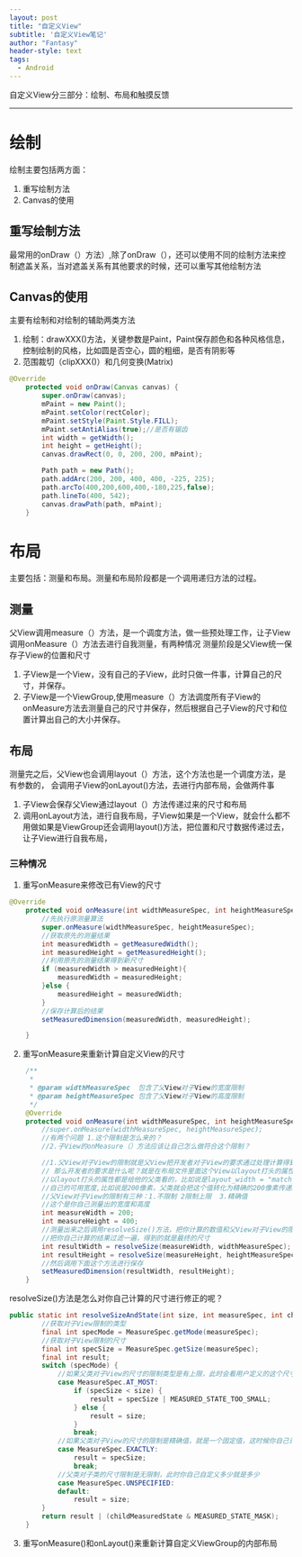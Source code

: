 ```yaml
---
layout: post
title: "自定义View"
subtitle: '自定义View笔记'
author: "Fantasy"
header-style: text
tags:
  - Android
---
```


自定义View分三部分：绘制、布局和触摸反馈

---
# 绘制
绘制主要包括两方面：
1. 重写绘制方法
2. Canvas的使用

## 重写绘制方法
最常用的onDraw（）方法）,除了onDraw（），还可以使用不同的绘制方法来控制遮盖关系，当对遮盖关系有其他要求的时候，还可以重写其他绘制方法

## Canvas的使用
主要有绘制和对绘制的辅助两类方法
1. 绘制：drawXXX()方法，关键参数是Paint，Paint保存颜色和各种风格信息，控制绘制的风格，比如圆是否空心，圆的粗细，是否有阴影等
2. 范围裁切（clipXXX()）和几何变换(Matrix)
``` java
@Override
    protected void onDraw(Canvas canvas) {
        super.onDraw(canvas);
        mPaint = new Paint();
        mPaint.setColor(rectColor);
        mPaint.setStyle(Paint.Style.FILL);
        mPaint.setAntiAlias(true);//是否有锯齿
        int width = getWidth();
        int height = getHeight();
        canvas.drawRect(0, 0, 200, 200, mPaint);

        Path path = new Path();
        path.addArc(200, 200, 400, 400, -225, 225);
        path.arcTo(400,200,600,400,-180,225,false);
        path.lineTo(400, 542);
        canvas.drawPath(path, mPaint);
    }
``` 

# 布局
主要包括：测量和布局。测量和布局阶段都是一个调用递归方法的过程。

## 测量
父View调用measure（）方法，是一个调度方法，做一些预处理工作，让子View调用onMeasure（）方法去进行自我测量，有两种情况
测量阶段是父View统一保存子View的位置和尺寸
1. 子View是一个View，没有自己的子View，此时只做一件事，计算自己的尺寸，并保存。
2. 子View是一个ViewGroup,使用measure（）方法调度所有子View的onMeasure方法去测量自己的尺寸并保存，然后根据自己子View的尺寸和位置计算出自己的大小并保存。

## 布局
 测量完之后，父View也会调用layout（）方法，这个方法也是一个调度方法，是有参数的， 会调用子View的onLayout()方法，去进行内部布局，会做两件事
1. 子View会保存父View通过layout（）方法传递过来的尺寸和布局
2. 调用onLayout方法，进行自我布局，子View如果是一个View，就会什么都不用做如果是ViewGroup还会调用layout()方法，把位置和尺寸数据传递过去，让子View进行自我布局，

### 三种情况
1. 重写onMeasure来修改已有View的尺寸
``` java
@Override
    protected void onMeasure(int widthMeasureSpec, int heightMeasureSpec) {
        //先执行原测量算法
        super.onMeasure(widthMeasureSpec, heightMeasureSpec);
        //获取原先的测量结果
        int measuredWidth = getMeasuredWidth();
        int measuredHeight = getMeasuredHeight();
        //利用原先的测量结果得到新尺寸
        if (measuredWidth > measuredHeight){
            measuredWidth = measuredHeight;
        }else {
            measuredHeight = measuredWidth;
        }
        //保存计算后的结果
        setMeasuredDimension(measuredWidth, measuredHeight);

    } 
```

2. 重写onMeasure来重新计算自定义View的尺寸

``` java
    /**
     *
     * @param widthMeasureSpec  包含了父View对子View的宽度限制
     * @param heightMeasureSpec 包含了父View对子View的高度限制
     */
    @Override
    protected void onMeasure(int widthMeasureSpec, int heightMeasureSpec) {
        //super.onMeasure(widthMeasureSpec, heightMeasureSpec);
        //有两个问题 1.这个限制是怎么来的？
        //2.子View的onMeasure（）方法应该让自己怎么做符合这个限制？

        //1.父View对子View的限制就是父View把开发者对子View的要求通过处理计算得到的，
        // 那么开发者的要求是什么呢？就是在布局文件里面这个View以layout打头的属性，布局文件里面view
        //以layout打头的属性都是给他的父类看的，比如说是layout_width = "match_parent",父类得到这个之后就会计算
        //自己的可用宽度,比如说是200像素，父类就会把这个值转化为精确的200像素传递给子类
        //父View对子View的限制有三种：1.不限制 2限制上限  3.精确值
        //这个是你自己测量出的宽度和高度
        int measureWidth = 200;
        int measureHeight = 400;
        //测量出来之后调用resolveSize()方法，把你计算的数值和父View对子View的限制传递进去
        //把你自己计算的结果过滤一遍，得到的就是最终的尺寸
        int resultWidth = resolveSize(measureWidth, widthMeasureSpec);
        int resultHeight = resolveSize(measureHeight, heightMeasureSpec);
        //然后调用下面这个方法进行保存
        setMeasuredDimension(resultWidth, resultHeight);
    }
```

resolveSize()方法是怎么对你自己计算的尺寸进行修正的呢？

``` java
public static int resolveSizeAndState(int size, int measureSpec, int childMeasuredState) {
        //获取对子View限制的类型
        final int specMode = MeasureSpec.getMode(measureSpec);
        //获取对子View限制的尺寸
        final int specSize = MeasureSpec.getSize(measureSpec);
        final int result;
        switch (specMode) {
        	//如果父类对子View的尺寸的限制类型是有上限，此时会看用户定义的这个尺寸有没有超过这个上限来进行选择
            case MeasureSpec.AT_MOST:
                if (specSize < size) {
                    result = specSize | MEASURED_STATE_TOO_SMALL;
                } else {
                    result = size;
                }
                break;
            //如果父类对子View的尺寸的限制是精确值，就是一个固定值，这时候你自己计算的值就没用   
            case MeasureSpec.EXACTLY:
                result = specSize;
                break;
            //父类对子类的尺寸限制是无限制，此时你自己自定义多少就是多少
            case MeasureSpec.UNSPECIFIED:
            default:
                result = size;
        }
        return result | (childMeasuredState & MEASURED_STATE_MASK);
    }
```

3. 重写onMeasure()和onLayout()来重新计算自定义ViewGroup的内部布局










